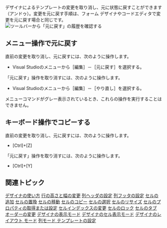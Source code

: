 デザイナによるテンプレートの変更を取り消し、元に状態に戻すことができます（アンドゥ）。変更を元に戻す手順は、フォーム デザイナやコードエディタで変更を元に戻す場合と同じです。
![ツールバーから「元に戻す」の履歴を確認する](/DOCUMENT_SITE_LINK_PREFIX_HERE/document-site-files/images/f148c511-6e98-4b55-9904-150a375d5825/images/userguide/designer_undo_toolbar.png)

## メニュー操作で元に戻す

直前の変更を取り消し、元に戻すには、次のように操作します。

* Visual Studioのメニューから［編集］－［元に戻す］を選択する。


「元に戻す」操作を取り消すには、次のように操作します。

* Visual Studioのメニューから［編集］－［やり直し］を選択する。


メニューコマンドがグレー表示されているとき、これらの操作を実行することはできません。

## キーボード操作でコピーする

直前の変更を取り消し、元に戻すには、次のように操作します。

* [Ctrl]+[Z]


「元に戻す」操作を取り消すには、次のように操作します。

* [Ctrl]+[Y]

## 関連トピック

[デザイナの使い方](gcdocsite__documentlink?toc-item-id=290de3fe-d3d8-4c1d-8d03-5ebd8b499812)
[行の高さと幅の変更](gcdocsite__documentlink?toc-item-id=e1f957a6-d73c-43d1-8daa-3af97d3ecb3b)
[列ヘッダの設定](gcdocsite__documentlink?toc-item-id=876f7e06-33fe-4cc9-9272-c2ecd453e028)
[列フッタの設定](gcdocsite__documentlink?toc-item-id=b287ebb6-e2d8-468d-917c-2c2c6703deff)
[セルの追加](gcdocsite__documentlink?toc-item-id=c2b4bf11-b4c3-4b33-be0f-cad4ba2a57eb)
[セルの置換](gcdocsite__documentlink?toc-item-id=7cb6d508-e293-4f99-81e8-c8dda0e6324f)
[セルの移動](gcdocsite__documentlink?toc-item-id=7c0b2991-1608-43fd-a0c0-95384502f7e0)
[セルのコピー](gcdocsite__documentlink?toc-item-id=3068e06c-99aa-4e9b-a59b-ca72182acbea)
[セルの選択](gcdocsite__documentlink?toc-item-id=a8249544-4ba5-41ae-acb4-7f986a97686f)
[セルのリサイズ](gcdocsite__documentlink?toc-item-id=e5c555fc-6fd7-49f7-a62a-b781470625e5)
[セルのプロパティの取得または設定](gcdocsite__documentlink?toc-item-id=b2e9a37c-afc8-4762-8587-49dcc0155c6c)
[セルインデックスの変更](gcdocsite__documentlink?toc-item-id=9811f54c-3761-4190-9a27-47e19b4e129b)
[セルのロック](gcdocsite__documentlink?toc-item-id=dcd6c239-62e1-4037-bee9-c07291d5c4a8)
[セルのタブ オーダーの変更](gcdocsite__documentlink?toc-item-id=c41293d1-c491-41f7-88a2-4ca68eb4d999)
[デザイナの表示モード](gcdocsite__documentlink?toc-item-id=f5976bbd-e81b-408d-bf95-8a9a1835740b)
[デザイナのセル表示モード](gcdocsite__documentlink?toc-item-id=02ed60f5-5850-449c-a9f9-ef57a388b4d2)
[デザイナのレイアウト モード](gcdocsite__documentlink?toc-item-id=f6e7aa6f-56f7-434e-93ae-cf85e3a2bdd1)
[列モード テンプレートの設定](gcdocsite__documentlink?toc-item-id=d78239db-5657-41ef-98c6-05a3b202232a)